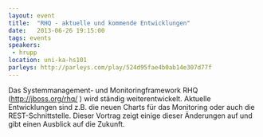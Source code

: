```yaml
---
layout: event
title:  "RHQ - aktuelle und kommende Entwicklungen"
date:   2013-06-26 19:15:00
tags: events
speakers:
 - hrupp
location: uni-ka-hs101
parleys: http://parleys.com/play/524d95fae4b0ab14e307d77f
---
```


Das Systemmanagement- und Monitoringframework RHQ (http://jboss.org/rhq/ ) wird ständig weiterentwickelt. Aktuelle Entwicklungen sind z.B. die neuen Charts für das Monitoring oder auch die REST-Schnittstelle. Dieser Vortrag zeigt einige dieser Änderungen auf und gibt einen Ausblick auf die Zukunft.